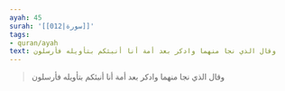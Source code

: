 ```yaml
---
ayah: 45
surah: '[[012|سورة]]'
tags:
- quran/ayah
text: وقال الذي نجا منهما وادكر بعد أمة أنا أنبئكم بتأويله فأرسلون
---
```

> وقال الذي نجا منهما وادكر بعد أمة أنا أنبئكم بتأويله فأرسلون

